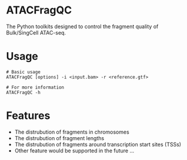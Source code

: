 # ATACFragQC

The Python toolkits designed to control the fragment quality of Bulk/SingCell ATAC-seq.

# Usage
~~~
# Basic usage
ATACFragQC [options] -i <input.bam> -r <reference.gtf>

# For more information
ATACFragQC -h
~~~

# Features
* The distrubution of fragments in chromosomes
* The distrubution of fragment lengths
* The distrubution of fragments around transcription start sites (TSSs)
* Other feature would be supported in the future ...
